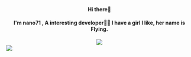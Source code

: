 <div>
<br>
<h4 align=center>Hi there👋</h4>
<h4 align=center>
I'm nano71 , A interesting developer👨‍💻  
I have a girl I like, her name is Flying.
</h4>
<p align=center>
  <img src="https://github-readme-stats.vercel.app/api?username=nano71&show_icons=true&hide_border=true&bg_color=fcfcfc">
  <br>
  <img style="display: block" src="https://github-readme-stats.vercel.app/api/top-langs/?username=nano71&layout=compact&langs_count=8&card_width=467&hide=html,lua,java,less,css&hide_border=true&bg_color=fcfcfc">
</p>
</div>

